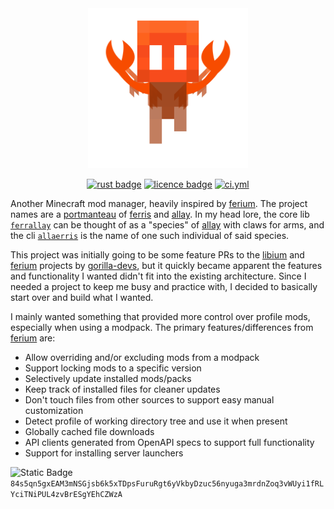 <div align="center">
<img alt="Logo Icon" height="256" src="assets/icon.svg" />

[![rust badge](https://img.shields.io/static/v1?label=Made%20with&message=Rust&logo=rust&labelColor=e82833&color=b11522)](https://www.rust-lang.org)
[![licence badge](https://img.shields.io/github/license/mgziminsky/allaerris)](LICENSE.txt)
[![ci.yml](https://github.com/mgziminsky/allaerris/actions/workflows/ci.yml/badge.svg)](.github/workflows/ci.yml)

<div align="initial">

Another Minecraft mod manager, heavily inspired by [ferium].
The project names are a [portmanteau] of [ferris] and [allay].
In my head lore, the core lib [`ferrallay`] can be thought of as a "species" of [allay] with claws for arms, and the cli [`allaerris`] is the name of one such individual of said species.

This project was initially going to be some feature PRs to the [libium] and [ferium] projects by [gorilla-devs],
but it quickly became apparent the features and functionality I wanted didn't fit into the existing architecture.
Since I needed a project to keep me busy and practice with, I decided to basically start over and build what I wanted.

I mainly wanted something that provided more control over profile mods, especially when using a modpack. The primary features/differences from [ferium] are:

- Allow overriding and/or excluding mods from a modpack
- Support locking mods to a specific version
- Selectively update installed mods/packs
- Keep track of installed files for cleaner updates
- Don't touch files from other sources to support easy manual customization
- Detect profile of working directory tree and use it when present
- Globally cached file downloads
- API clients generated from OpenAPI specs to support full functionality
- Support for installing server launchers

![Static Badge](https://img.shields.io/badge/XMR-gray?logo=monero)
`84s5qn5gxEAM3mNSGjsb6k5xTDpsFuruRgt6yVkbyDzuc56nyuga3mrdnZoq3vWUyi1fRLYciTNiPUL4zvBrESgYEhCZWzA`


[gorilla-devs]: https://github.com/gorilla-devs
[libium]: https://github.com/gorilla-devs/libium
[ferium]: https://github.com/gorilla-devs/ferium
[portmanteau]: https://farside.link/wikipedia.org/wiki/Blend_word
[ferris]: https://rustacean.net/
[allay]: https://minecraft.wiki/w/Allay
[`ferrallay`]: ./lib
[`allaerris`]: ./cli

